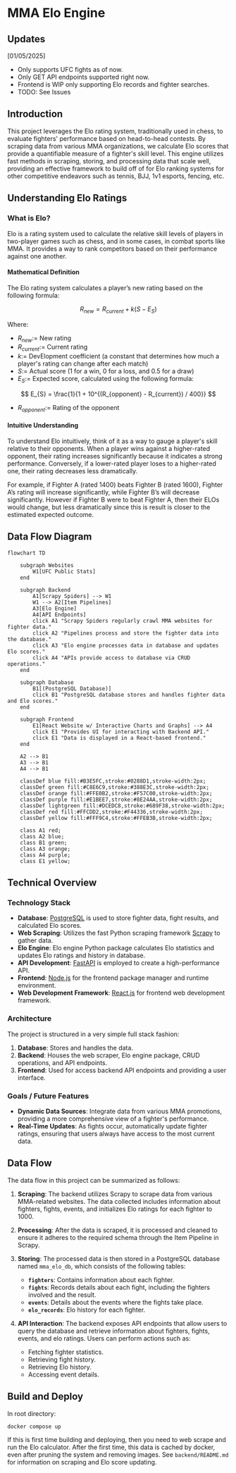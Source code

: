 # MMA Elo Engine

## Updates

[01/05/2025]

- Only supports UFC fights as of now.
- Only GET API endpoints supported right now.
- Frontend is WIP only supporting Elo records and fighter searches.
- TODO: See Issues

## Introduction

This project leverages the Elo rating system, traditionally used in chess, to evaluate fighters' performance based on head-to-head contests. By scraping data from various MMA organizations, we calculate Elo scores that provide a quantifiable measure of a fighter's skill level. This engine utilizes fast methods in scraping, storing, and processing data that scale well, providing an effective framework to build off of for Elo ranking systems for other competitive endeavors such as tennis, BJJ, 1v1 esports, fencing, etc.

## Understanding Elo Ratings

### What is Elo?

Elo is a rating system used to calculate the relative skill levels of players in two-player games such as chess, and in some cases, in combat sports like MMA. It provides a way to rank competitors based on their performance against one another.

#### Mathematical Definition

The Elo rating system calculates a player’s new rating based on the following formula:

$$
R_{new} = R_{current} + k (S - E_{S})
$$

Where:

- $R_{new} :=$ New rating
- $R_{current} :=$ Current rating
- $k :=$ DevElopment coefficient (a constant that determines how much a player's rating can change after each match)
- $S :=$ Actual score (1 for a win, 0 for a loss, and 0.5 for a draw)
- $E_{S} :=$ Expected score, calculated using the following formula:

$$
E_{S} = \frac{1}{1 + 10^{(R_{opponent} - R_{current}) / 400}}
$$

- $R_{opponent}:=$ Rating of the opponent

#### Intuitive Understanding

To understand Elo intuitively, think of it as a way to gauge a player's skill relative to their opponents. When a player wins against a higher-rated opponent, their rating increases significantly because it indicates a strong performance. Conversely, if a lower-rated player loses to a higher-rated one, their rating decreases less dramatically.

For example, if Fighter A (rated 1400) beats Fighter B (rated 1600), Fighter A’s rating will increase significantly, while Fighter B’s will decrease significantly. However if Fighter B were to beat Fighter A, then their ELOs would change, but less dramatically since this is result is closer to the estimated expected outcome.

## Data Flow Diagram

```mermaid
flowchart TD

    subgraph Websites
        W1[UFC Public Stats]
    end

    subgraph Backend
        A1[Scrapy Spiders] --> W1
        W1 --> A2[Item Pipelines]
        A3[Elo Engine]
        A4[API Endpoints]
        click A1 "Scrapy Spiders regularly crawl MMA websites for fighter data."
        click A2 "Pipelines process and store the fighter data into the database."
        click A3 "Elo engine processes data in database and updates Elo scores."
        click A4 "APIs provide access to database via CRUD operations."
    end

    subgraph Database
        B1[(PostgreSQL Database)]
        click B1 "PostgreSQL database stores and handles fighter data and Elo scores."
    end

    subgraph Frontend
        E1[React Website w/ Interactive Charts and Graphs] --> A4
        click E1 "Provides UI for interacting with Backend API."
        click E1 "Data is displayed in a React-based frontend."
    end

    A2 --> B1
    A3 --> B1
    A4 --> B1

    classDef blue fill:#B3E5FC,stroke:#0288D1,stroke-width:2px;
    classDef green fill:#C8E6C9,stroke:#388E3C,stroke-width:2px;
    classDef orange fill:#FFE0B2,stroke:#F57C00,stroke-width:2px;
    classDef purple fill:#E1BEE7,stroke:#8E24AA,stroke-width:2px;
    classDef lightgreen fill:#DCEDC8,stroke:#689F38,stroke-width:2px;
    classDef red fill:#FFCDD2,stroke:#F44336,stroke-width:2px;
    classDef yellow fill:#FFF9C4,stroke:#FFEB3B,stroke-width:2px;

    class A1 red;
    class A2 blue;
    class B1 green;
    class A3 orange;
    class A4 purple;
    class E1 yellow;
```

## Technical Overview

### Technology Stack

- **Database**: [PostgreSQL](https://www.postgresql.org/) is used to store fighter data, fight results, and calculated Elo scores.
- **Web Scraping**: Utilizes the fast Python scraping framework [Scrapy](https://scrapy.org/) to gather data.
- **Elo Engine**: Elo engine Python package calculates Elo statistics and updates Elo ratings and history in database.
- **API Development**: [FastAPI](https://fastapi.tiangolo.com/) is employed to create a high-performance API.
- **Frontend**: [Node.js](https://nodejs.org/en) for the frontend package manager and runtime environment.
- **Web Development Framework**: [React.js](https://react.dev/) for frontend web development framework.

### Architecture

The project is structured in a very simple full stack fashion:

1. **Database**: Stores and handles the data.
2. **Backend**: Houses the web scraper, Elo engine package, CRUD operations, and API endpoints.
3. **Frontend**: Used for access backend API endpoints and providing a user interface.

### Goals / Future Features

- **Dynamic Data Sources**: Integrate data from various MMA promotions, providing a more comprehensive view of a fighter's performance.
- **Real-Time Updates**: As fights occur, automatically update fighter ratings, ensuring that users always have access to the most current data.

## Data Flow

The data flow in this project can be summarized as follows:

1. **Scraping**: The backend utilizes Scrapy to scrape data from various MMA-related websites. The data collected includes information about fighters, fights, events, and initializes Elo ratings for each fighter to 1000.

2. **Processing**: After the data is scraped, it is processed and cleaned to ensure it adheres to the required schema through the Item Pipeline in Scrapy.

3. **Storing**: The processed data is then stored in a PostgreSQL database named `mma_elo_db`, which consists of the following tables:
   - **`fighters`**: Contains information about each fighter.
   - **`fights`**: Records details about each fight, including the fighters involved and the result.
   - **`events`**: Details about the events where the fights take place.
   - **`elo_records`**: Elo history for each fighter.

4. **API Interaction**: The backend exposes API endpoints that allow users to query the database and retrieve information about fighters, fights, events, and elo ratings. Users can perform actions such as:
   - Fetching fighter statistics.
   - Retrieving fight history.
   - Retrieving Elo history.
   - Accessing event details.

## Build and Deploy

In root directory:

```
docker compose up
```

If this is first time building and deploying, then you need to web scrape and run the Elo calculator. After the first time, this data is cached by docker, even after pruning the system and removing images. See `backend/README.md` for information on scraping and Elo score updating.
